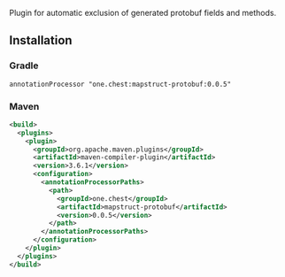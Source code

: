 Plugin for automatic exclusion of generated protobuf fields and methods.

## Installation

### Gradle

```annotationProcessor "one.chest:mapstruct-protobuf:0.0.5"```

### Maven

```xml
<build>
  <plugins>
    <plugin>
      <groupId>org.apache.maven.plugins</groupId>
      <artifactId>maven-compiler-plugin</artifactId>
      <version>3.6.1</version>
      <configuration>
        <annotationProcessorPaths>
          <path>
            <groupId>one.chest</groupId>
            <artifactId>mapstruct-protobuf</artifactId>
            <version>0.0.5</version>
          </path>
        </annotationProcessorPaths>
      </configuration>
    </plugin>
  </plugins>
</build>
```

